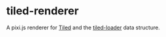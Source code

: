# tiled-renderer

A pixi.js renderer for [Tiled](https://www.mapeditor.org/) and the [tiled-loader](../tiled-loader/) data structure.
